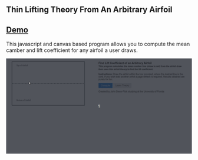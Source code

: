 ## Thin Lifting Theory From An Arbitrary Airfoil

## [Demo](https://choosedews.github.io/ThinAirfoilDraw/ "Demo")


This javascript and canvas based program allows you to compute the mean camber and lift coefficient for any airfoil a user draws.

![Demo](/docs/demo.gif)
